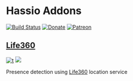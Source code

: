 # Hassio Addons
[![Build Status](https://travis-ci.org/editter/hassio-addons.svg?branch=master)](https://travis-ci.org/editter/hassio-addons)
[![Donate](https://img.shields.io/badge/Donate-PayPal-blue.svg)](https://paypal.me/editter)
[![Patreon](https://img.shields.io/badge/donate-patreon-blue.svg)](https://www.patreon.com/editter)

## [Life360](https://github.com/editter/hassio-addons/tree/master/life360)

[![t](https://images.microbadger.com/badges/version/editter/life360-amd64.svg)](https://microbadger.com/images/editter/life360-amd64 "Get your own version badge on microbadger.com")
[![](https://images.microbadger.com/badges/image/editter/life360-amd64.svg)](https://microbadger.com/images/editter/life360-amd64 "Get your own image badge on microbadger.com")

Presence detection using [Life360](https://life360.com) location service
